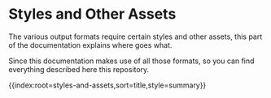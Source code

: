 # Styles and Other Assets

<summary>
The various output formats require certain styles and other assets, this part of the documentation explains where goes what.
</summary>

Since this documentation makes use of all those formats, so you can find everything described here this repository.


{{index:root=styles-and-assets,sort=title,style=summary}}
